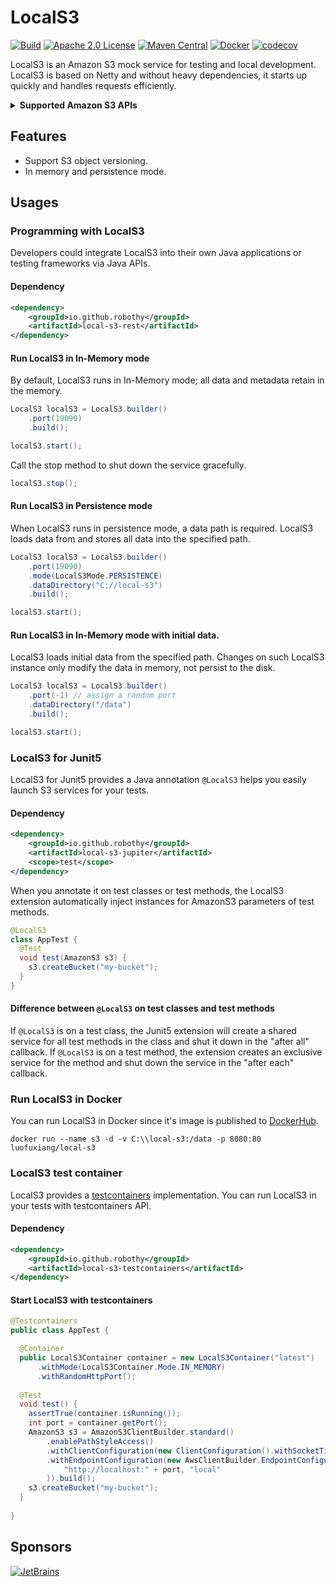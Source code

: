 # LocalS3

[![Build](https://github.com/Robothy/local-s3/actions/workflows/build.yml/badge.svg)](https://github.com/Robothy/local-s3/actions/workflows/build.yml)
[![Apache 2.0 License](https://img.shields.io/badge/license-Apache%202.0-green.svg)](https://github.com/robothy/local-s3/blob/main/LICENSE)
[![Maven Central](https://img.shields.io/maven-central/v/io.github.robothy/local-s3-rest.svg)](https://search.maven.org/artifact/io.github.robothy/local-s3-rest/)
[![Docker](https://img.shields.io/badge/docker-%230db7ed.svg?logo=docker&logoColor=white)](https://hub.docker.com/r/luofuxiang/local-s3)
[![codecov](https://codecov.io/gh/Robothy/local-s3/branch/master/graph/badge.svg?token=9YLOKDU03D)](https://codecov.io/gh/Robothy/local-s3)

LocalS3 is an Amazon S3 mock service for testing and local development. LocalS3 is based on Netty
and without heavy dependencies, it starts up quickly and handles requests efficiently.

<details>
<summary><b>Supported Amazon S3 APIs</b></summary>

+ CopyObject
+ CreateBucket
+ CreateMultipartUpload
+ CompleteMultipartUpload
+ DeleteBucket
+ DeleteBucketEncryption
+ DeleteBucketPolicy
+ DeleteBucketReplication
+ DeleteBucketTagging
+ DeleteObject
+ DeleteObjects
+ DeleteObjectTagging
+ GetObject
+ GetObjectTagging
+ GetBucketAcl
+ GetBucketEncryption
+ GetBucketPolicy
+ GetBucketReplication
+ GetBucketVersioning
+ GetBucketTagging
+ GetBucketLocation
+ HeadBucket
+ HeadObject
+ ListBuckets
+ ListObjects
+ ListObjectVersions
+ PutBucketAcl
+ PutBucketEncryption
+ PutBucketPolicy
+ PutBucketReplication
+ PutBucketVersioning
+ PutBucketTagging
+ PutObject
+ PutObjectTagging
+ UploadPart

</details>


## Features

+ Support S3 object versioning.
+ In memory and persistence mode.

## Usages

### Programming with LocalS3

Developers could integrate LocalS3 into their own Java applications or testing frameworks via Java APIs.

#### Dependency

```xml
<dependency>
    <groupId>io.github.robothy</groupId>
    <artifactId>local-s3-rest</artifactId>
</dependency>
```
#### Run LocalS3 in In-Memory mode

By default, LocalS3 runs in In-Memory mode; all data and metadata retain in the memory.

```java
LocalS3 localS3 = LocalS3.builder()
    .port(19090)
    .build();

localS3.start();
```

Call the stop method to shut down the service gracefully.

```java
localS3.stop();
```


#### Run LocalS3 in Persistence mode

When LocalS3 runs in persistence mode, a data path is required. LocalS3 loads data from and stores all data into 
the specified path.

```java
LocalS3 localS3 = LocalS3.builder()
    .port(19090)
    .mode(LocalS3Mode.PERSISTENCE)
    .dataDirectory("C://local-s3")
    .build();

localS3.start();
```

#### Run LocalS3 in In-Memory mode with initial data.

LocalS3 loads initial data from the specified path. Changes on such LocalS3 instance only modify the
data in memory, not persist to the disk.

```java
LocalS3 localS3 = LocalS3.builder()
    .port(-1) // assign a random port
    .dataDirectory("/data")
    .build();

localS3.start();
```

### LocalS3 for Junit5

LocalS3 for Junit5 provides a Java annotation `@LocalS3` helps you easily launch S3 services for your tests.

#### Dependency

```xml
<dependency>
    <groupId>io.github.robothy</groupId>
    <artifactId>local-s3-jupiter</artifactId>
    <scope>test</scope>
</dependency>
```

When you annotate it on test classes or test methods, the LocalS3 extension automatically inject instances
for AmazonS3 parameters of test methods.

```java
@LocalS3
class AppTest {
  @Test
  void test(AmazonS3 s3) {
    s3.createBucket("my-bucket");
  }
}
```

#### Difference between `@LocalS3` on test classes and test methods

If `@LocalS3` is on a test class, the Junit5 extension will create a shared service for all test methods in the class
and shut it down in the "after all" callback.
If `@LocalS3` is on a test method, the extension creates an exclusive service for the method and shut down the
service in the "after each" callback.

### Run LocalS3 in Docker

You can run LocalS3 in Docker since it's image is published to [DockerHub](https://hub.docker.com/r/luofuxiang/local-s3).

```shell
docker run --name s3 -d -v C:\\local-s3:/data -p 8080:80 luofuxiang/local-s3
```

### LocalS3 test container

LocalS3 provides a [testcontainers](https://www.testcontainers.org/) implementation. You can run LocalS3 in your tests 
with testcontainers API.

#### Dependency

```xml
<dependency>
    <groupId>io.github.robothy</groupId>
    <artifactId>local-s3-testcontainers</artifactId>
</dependency>
```

#### Start LocalS3 with testcontainers

```java
@Testcontainers
public class AppTest {

  @Container
  public LocalS3Container container = new LocalS3Container("latest")
      .withMode(LocalS3Container.Mode.IN_MEMORY)
      .withRandomHttpPort();
  
  @Test
  void test() {
    assertTrue(container.isRunning());
    int port = container.getPort();
    AmazonS3 s3 = AmazonS3ClientBuilder.standard()
        .enablePathStyleAccess()
        .withClientConfiguration(new ClientConfiguration().withSocketTimeout(1000).withConnectionTimeout(1000))
        .withEndpointConfiguration(new AwsClientBuilder.EndpointConfiguration(
            "http://localhost:" + port, "local"
        )).build();
    s3.createBucket("my-bucket");
  }
  
}
```

## Sponsors

[![JetBrains](https://resources.jetbrains.com/storage/products/company/brand/logos/jb_beam.svg)](https://jb.gg/OpenSourceSupport)


